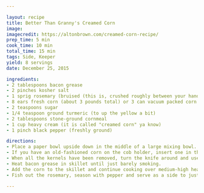 ```yaml
---

layout: recipe
title: Better Than Granny's Creamed Corn
image:
imagecredit: https://altonbrown.com/creamed-corn-recipe/
prep_time: 5 min
cook_time: 10 min
total_time: 15 min
tags: Side, Keeper
yield: 8 servings 
date: December 25, 2015

ingredients:
- 2 tablespoons bacon grease
- 2 pinches kosher salt
- 1 sprig rosemary (bruised (this is, crushed roughly between your hands)*)
- 8 ears fresh corn (about 3 pounds total) or 3 can vacuum packed corn
- 2 teaspoons sugar
- 1/4 teaspoon ground turmeric (to up the yellow a bit)
- 2 tablespoons stone-ground cornmeal
- 1 cup heavy cream (it is called "creamed corn" ya know)
- 1 pinch black pepper (freshly ground)

directions:
- Place a paper bowl upside down in the middle of a large mixing bowl.
- If you have an old-fashioned corn on the cob holder, insert one in the skinny end and place the ear vertically on the small bowl and using a chef’s knife, cut off the kernels.
- When all the kernels have been removed, turn the knife around and use the spine of the blade to carefully scrape out any remaining pulp.
- Heat bacon grease in skillet until just barely smoking.
- Add the corn to the skillet and continue cooking over medium-high heat until the liquid from the corn thickens a bit, about 2 minutes. Sprinkle the cornmeal, sugar, and turmeric onto the corn mixture and stir to combine. Add the cream, reduce the heat to medium and cook until the corn is very soft, 2 to 3 minutes.
- Fish out the rosemary, season with pepper and serve as a side to just about anything.

---
```

